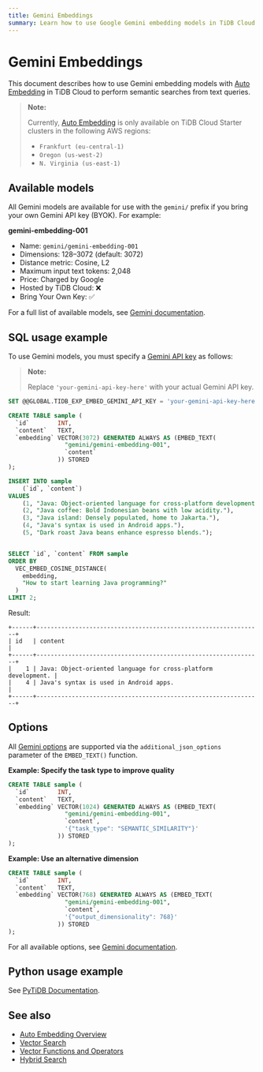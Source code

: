 ```yaml
---
title: Gemini Embeddings
summary: Learn how to use Google Gemini embedding models in TiDB Cloud.
---
```


# Gemini Embeddings

This document describes how to use Gemini embedding models with [Auto Embedding](/tidb-cloud/vector-search-auto-embedding-overview.md) in TiDB Cloud to perform semantic searches from text queries.

> **Note:**
>
> Currently, [Auto Embedding](/tidb-cloud/vector-search-auto-embedding-overview.md) is only available on TiDB Cloud Starter clusters in the following AWS regions:
>
> - `Frankfurt (eu-central-1)`
> - `Oregon (us-west-2)`
> - `N. Virginia (us-east-1)`

## Available models

All Gemini models are available for use with the `gemini/` prefix if you bring your own Gemini API key (BYOK). For example:

**gemini-embedding-001**

- Name: `gemini/gemini-embedding-001`
- Dimensions: 128–3072 (default: 3072)
- Distance metric: Cosine, L2
- Maximum input text tokens: 2,048
- Price: Charged by Google
- Hosted by TiDB Cloud: ❌
- Bring Your Own Key: ✅

For a full list of available models, see [Gemini documentation](https://ai.google.dev/gemini-api/docs/embeddings).

## SQL usage example

To use Gemini models, you must specify a [Gemini API key](https://ai.google.dev/gemini-api/docs/api-key) as follows:

> **Note:**
>
> Replace `'your-gemini-api-key-here'` with your actual Gemini API key.

```sql
SET @@GLOBAL.TIDB_EXP_EMBED_GEMINI_API_KEY = 'your-gemini-api-key-here';

CREATE TABLE sample (
  `id`        INT,
  `content`   TEXT,
  `embedding` VECTOR(3072) GENERATED ALWAYS AS (EMBED_TEXT(
                "gemini/gemini-embedding-001",
                `content`
              )) STORED
);

INSERT INTO sample
    (`id`, `content`)
VALUES
    (1, "Java: Object-oriented language for cross-platform development."),
    (2, "Java coffee: Bold Indonesian beans with low acidity."),
    (3, "Java island: Densely populated, home to Jakarta."),
    (4, "Java's syntax is used in Android apps."),
    (5, "Dark roast Java beans enhance espresso blends.");


SELECT `id`, `content` FROM sample
ORDER BY
  VEC_EMBED_COSINE_DISTANCE(
    embedding,
    "How to start learning Java programming?"
  )
LIMIT 2;
```

Result:

```
+------+----------------------------------------------------------------+
| id   | content                                                        |
+------+----------------------------------------------------------------+
|    1 | Java: Object-oriented language for cross-platform development. |
|    4 | Java's syntax is used in Android apps.                         |
+------+----------------------------------------------------------------+
```

## Options

All [Gemini options](https://ai.google.dev/gemini-api/docs/embeddings) are supported via the `additional_json_options` parameter of the `EMBED_TEXT()` function.

**Example: Specify the task type to improve quality**

```sql
CREATE TABLE sample (
  `id`        INT,
  `content`   TEXT,
  `embedding` VECTOR(1024) GENERATED ALWAYS AS (EMBED_TEXT(
                "gemini/gemini-embedding-001",
                `content`,
                '{"task_type": "SEMANTIC_SIMILARITY"}'
              )) STORED
);
```

**Example: Use an alternative dimension**

```sql
CREATE TABLE sample (
  `id`        INT,
  `content`   TEXT,
  `embedding` VECTOR(768) GENERATED ALWAYS AS (EMBED_TEXT(
                "gemini/gemini-embedding-001",
                `content`,
                '{"output_dimensionality": 768}'
              )) STORED
);
```

For all available options, see [Gemini documentation](https://ai.google.dev/gemini-api/docs/embeddings).

## Python usage example

See [PyTiDB Documentation](https://pingcap.github.io/ai/guides/auto-embedding/).

## See also

- [Auto Embedding Overview](/tidb-cloud/vector-search-auto-embedding-overview.md)
- [Vector Search](/vector-search/vector-search-overview.md)
- [Vector Functions and Operators](/vector-search/vector-search-functions-and-operators.md)
- [Hybrid Search](/tidb-cloud/vector-search-hybrid-search.md)
